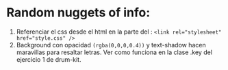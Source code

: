 # Random nuggets of info:

1. Referenciar el css desde el html en la parte del <head>: `<link rel="stylesheet" href="style.css" />`
2. Background con opacidad `(rgba(0,0,0,0.4))` y text-shadow hacen maravillas para resaltar letras. Ver como funciona en la clase .key del ejercicio 1 de drum-kit.
